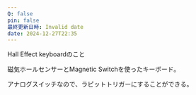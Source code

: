 ```yaml
---
Q: false
pin: false
最終更新日時: Invalid date
date: 2024-12-27T22:35
---
```

  

Hall Effect keyboardのこと

磁気ホールセンサーとMagnetic Switchを使ったキーボード。

  

アナログスイッチなので、ラピットトリガーにすることができる。
